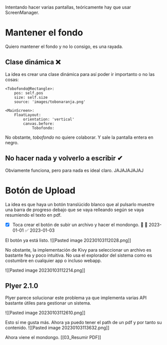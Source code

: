 Intentando hacer varias pantallas, teóricamente hay que usar ScreenManager.

# Mantener el fondo
Quiero mantener el fondo y no lo consigo, es una rayada.

## Clase dinámica ❌
La idea es crear una clase dinámica para así poder ir importanto o no las cosas:

```kv
<Tobofondo@Rectangle>:  
    pos: self.pos  
    size: self.size  
    source: 'images/tobonaranja.png'  
  
<MainScreen>:  
    FloatLayout:  
        orientation: 'vertical'  
        canvas.before:  
            Tobofondo:
```

No obstante, _tobofondo_ no quiere colaborar. Y sale la pantalla entera en negro.

## No hacer nada y volverlo a escribir ✔
Obviamente funciona, pero para nada es ideal claro. JAJAJAJAJAJ

# Botón de Upload
La idea es que haya un botón translúcido blanco que al pulsarlo muestre una barra de progreso debajo que se vaya relleando según se vaya resumiendo el texto en pdf.

- [x] Toca crear el botón de subir un archivo y hacer el mondongo. 🔼 🛫 2023-01-01 ✅ 2023-01-03

El botón ya está listo.
![[Pasted image 20230103112028.png]]

No obstante, la implementación de Kivy para seleccionar un archivo es bastante fea y poco intuitiva. No usa el explorador del sistema como es costumbre en cualquier app o incluso webapp.

![[Pasted image 20230103112214.png]]


## Plyer 2.1.0
Plyer parece solucionar este problema ya que implementa varias API bastante útiles para gestionar un sistema.

![[Pasted image 20230103112610.png]]

Esto sí me gusta más. Ahora ya puedo tener el path de un  pdf y por tanto su contenido.
![[Pasted image 20230103113632.png]]

Ahora viene el mondongo.
[[03_Resumir PDF]]

